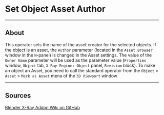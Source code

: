 # Set Object Asset Author

___

## About

This operator sets the name of the asset creator for the selected objects. If the object is an asset, the `Author` parameter (located in the `Asset Browser` window in the `N`-panel) is changed in the Asset settings. The value of the `Owner Name` parameter will be used as the parameter value (`Properties` window, `Object` tab, `X-Ray Engine: Object` panel, `Revision` block). To make an object an Asset, you need to call the standard operator from the `Object` > `Asset` > `Mark as Asset` menu of the `3D Viewport` window

___

## Sources

[Blender X-Ray Addon Wiki on GitHub](https://github.com/PavelBlend/blender-xray/wiki/Panel-Batch-Tools#set-object-asset-author)
